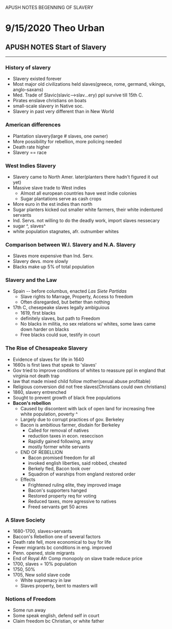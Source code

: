 APUSH NOTES BEGENNING OF SLAVERY

# 9/15/2020 Theo Urban
## APUSH NOTES Start of Slavery
***
### History of slavery
 - Slavery existed forever
 - Most major old civilizations held slaves(greece, rome, germand, vikings, anglo-saxans)
 - Med. Trade of Slavic(slavic-->slav...ery) ppl survive till 15th C.
 - Pirates enslave christians on boats
 - small-scale slavery in Native soc.
 - Slavery in past very different than in New World

### American differences
 - Plantation slavery(large # slaves, one owner)
 - More possibility for rebellion, more policing needed
 - Death rate higher
 - Slavery == race

### West Indies Slavery
 - Slavery came to North Amer. later(planters there hadn't figured it out yet)
 - Massive slave trade to West indies
	 - Almost all european countries have west indie colonies
	 - Sugar plantations serve as cash crops
 - More euro in the est indies than north
 - Sugar planters kicked out smaller white farmers, their white indentured servants
 - Ind. Servs. not willing to do the deadly work, import slaves nessecary
 - sugar ^, slaves^
 - white population stagnates, afr. outnumber whites

### Comparison between W.I. Slavery and N.A. Slavery
 - Slaves more expensive than Ind. Serv.
 - Slavery devs. more slowly
 - Blacks make up 5% of total population

### Slavery and the Law
 - Spain -- before columbus, enacted *Las Siete Partidas*
	 - Slave rights to Marrage, Property, Access to freedom
	 - Often disregarded, but better than nothing
 - 17th C, chesepeake slaves legally ambiguious
	 - 1619, first blacks
	 - definitely slaves, but path to Freedom
	 - No blacks in militia, no sex relations w/ whites, some laws came down harder on blacks
	 - Free blacks could sue, testify in court

### The Rise of Chesapeake Slavery
 - Evidence of slaves for life in 1640
 - 1660s is first laws that speak to 'slaves'
 - Gov tried to improve conditions of whites to reassure ppl in england that virginia not death trap
 - law that made mixed child follow mother(sexual abuse profitable)
 - Religious conversion did not free slaves(Christians could own christians)
 - 1860, slavery entrenched
 - Sought to prevent growth of black free populations
 - **Bacon's rebellion**
	 - Caused by discontent with lack of open land for increasing free white population, poverty ^
	 - Largely due to corrupt practices of gov. Berkeley
	 - Bacon is ambitious farmer, disdain for Berkeley
		 - Called for removal of natives
		 - reduction taxes in econ. reseccison
		 - Rapidly gained following, army
		 - mostly former white servants
	 - END OF REBELLION
		 - Bacon promised freedom for all
		 - invoked english liberties, said robbed, cheated
		 - Berkely fled, Bacon took over
		 - Squadron of warships from england restored order
	 - Effects
		 - Frightened ruling elite, they improved image
		 - Bacon's supporters hanged
		 - Restored property req for voting
		 - Reduced taxes, more agressive to natives
		 - Freed servants get 50 acres

### A Slave Society
 - 1680-1700, slaves>servants
 - Baccon's Rebellion one of several factors
 - Death rate fell, more economical to buy for life
 - Fewer migrants bc conditions in eng. improved
 - Penn. opened, stole migrants
 - End of Royal Afr Comp monopoly on slave trade reduce price
 - 1700, slaves = 10% population
 - 1750, 50%
 - 1705, New solid slave code
	 - White supremacy in law
	 - Slaves property, bent to masters will

### Notions of Freedom
 - Some run away
 - Some speak english, defend self in court
 - Claim freedom bc Christian, or white father